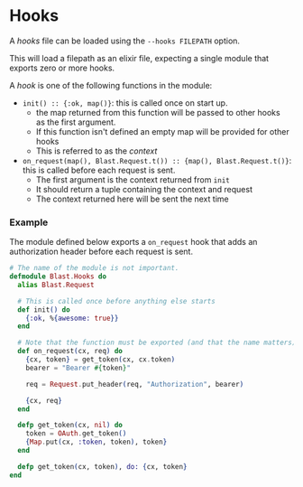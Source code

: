 # Hooks

A _hooks_ file can be loaded using the `--hooks FILEPATH` option.

This will load a filepath as an elixir file, expecting a single module that exports
zero or more hooks.

A _hook_ is one of the following functions in the module:
- `init() :: {:ok, map()}`: this is called once on start up.
  - the map returned from this function will be passed to other hooks\
    as the first argument.
  - If this function isn't defined an empty map will be provided for other hooks
  - This is referred to as the _context_
- `on_request(map(), Blast.Request.t()) :: {map(), Blast.Request.t()}`: this is called before each request is sent.
  - The first argument is the context returned from `init`
  - It should return a tuple containing the context and request
  - The context returned here will be sent the next time

### Example

The module defined below exports a `on_request` hook that adds
an authorization header before each request is sent.

```elixir
# The name of the module is not important.
defmodule Blast.Hooks do
  alias Blast.Request

  # This is called once before anything else starts
  def init() do
    {:ok, %{awesome: true}}
  end

  # Note that the function must be exported (and that the name matters).
  def on_request(cx, req) do
    {cx, token} = get_token(cx, cx.token)
    bearer = "Bearer #{token}"

    req = Request.put_header(req, "Authorization", bearer)

    {cx, req}
  end

  defp get_token(cx, nil) do
    token = OAuth.get_token()
    {Map.put(cx, :token, token), token}
  end

  defp get_token(cx, token), do: {cx, token}
end
```

